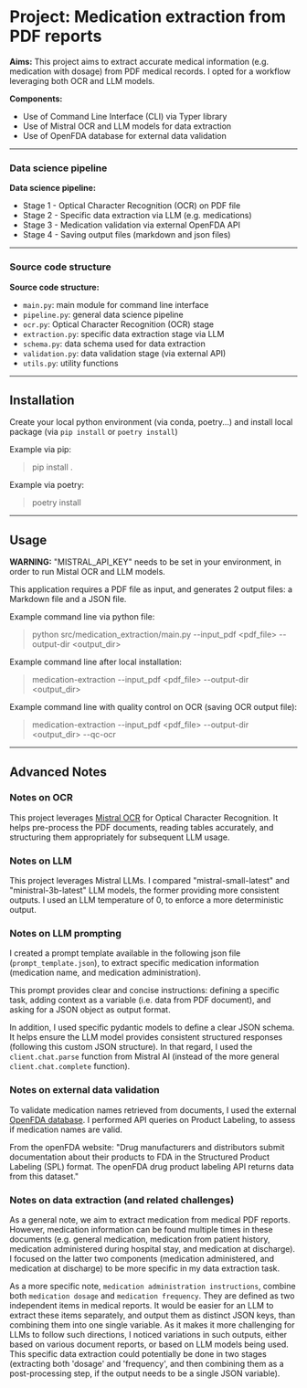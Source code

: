 # Project: Medication extraction from PDF reports

**Aims:**
This project aims to extract accurate medical information (e.g. medication with dosage) from PDF medical records. I opted for a workflow leveraging both OCR and LLM models.


**Components:** 
 - Use of Command Line Interface (CLI) via Typer library
 - Use of Mistral OCR and LLM models for data extraction
 - Use of OpenFDA database for external data validation


---
### Data science pipeline

**Data science pipeline:**
- Stage 1 - Optical Character Recognition (OCR) on PDF file
- Stage 2 - Specific data extraction via LLM (e.g. medications)
- Stage 3 - Medication validation via external OpenFDA API
- Stage 4 - Saving output files (markdown and json files)


---
### Source code structure

**Source code structure:**
- `main.py`: main module for command line interface
- `pipeline.py`: general data science pipeline
- `ocr.py`: Optical Character Recognition (OCR) stage
- `extraction.py`: specific data extraction stage via LLM
- `schema.py`: data schema used for data extraction
- `validation.py`: data validation stage (via external API)
- `utils.py`: utility functions


---
## Installation

Create your local python environment (via conda, poetry...) and install local package (via `pip install` or `poetry install`)

Example via pip:
 > pip install .

Example via poetry:
 > poetry install 


---
## Usage

**WARNING:** "MISTRAL_API_KEY" needs to be set in your environment, in order to run Mistal OCR and LLM models.

This application requires a PDF file as input, and generates 2 output files: a Markdown file and a JSON file.

Example command line via python file:
> python src/medication_extraction/main.py --input_pdf <pdf_file> --output-dir <output_dir>

Example command line after local installation:
> medication-extraction --input_pdf <pdf_file> --output-dir <output_dir>

Example command line with quality control on OCR (saving OCR output file):
> medication-extraction --input_pdf <pdf_file> --output-dir <output_dir> --qc-ocr


---
## Advanced Notes

### Notes on OCR

This project leverages [Mistral OCR](https://mistral.ai/news/mistral-ocr) for Optical Character Recognition. It helps pre-process the PDF documents, reading tables accurately, and structuring them appropriately for subsequent LLM usage.  


### Notes on LLM

This project leverages Mistral LLMs. I compared "mistral-small-latest" and "ministral-3b-latest" LLM models, the former providing more consistent outputs. I used an LLM temperature of 0, to enforce a more deterministic output.


### Notes on LLM prompting

I created a prompt template available in the following json file (`prompt_template.json`), to extract specific medication information (medication name, and medication administration).

This prompt provides clear and concise instructions: defining a specific task, adding context as a variable (i.e. data from PDF document), and asking for a JSON object as output format.

In addition, I used specific pydantic models to define a clear JSON schema. It helps ensure the LLM model provides consistent structured responses (following this custom JSON structure). In that regard, I used the `client.chat.parse` function from Mistral AI (instead of the more general `client.chat.complete` function).



### Notes on external data validation

To validate medication names retrieved from documents, I used the external [OpenFDA database](https://open.fda.gov/apis/). I performed API queries on Product Labeling, to assess if medication names are valid.

From the openFDA website: "Drug manufacturers and distributors submit documentation about their products to FDA in the Structured Product Labeling (SPL) format. The openFDA drug product labeling API returns data from this dataset."


### Notes on data extraction (and related challenges)

As a general note, we aim to extract medication from medical PDF reports. However, medication information can be found multiple times in these documents (e.g. general medication, medication from patient history, medication administered during hospital stay, and medication at discharge). I focused on the latter two components (medication administered, and medication at discharge) to be more specific in my data extraction task.

As a more specific note, `medication administration instructions`, combine both `medication dosage` and `medication frequency`. They are defined as two independent items in medical reports. It would be easier for an LLM to extract these items separately, and output them as distinct JSON keys, than combining them into one single variable. 
As it makes it more challenging for LLMs to follow such directions, I noticed variations in such outputs, either based on various document reports, or based on LLM models being used. This specific data extraction could potentially be done in two stages (extracting both 'dosage' and 'frequency', and then combining them as a post-processing step, if the output needs to be a single JSON variable).
